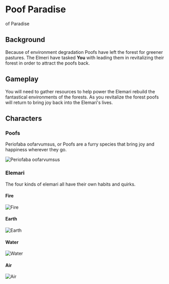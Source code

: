# Poof Paradise 
of Paradise 

## Background
Because of environment degradation Poofs have left the forest for greener 
pastures. The Elmeri have tasked **You** with leading them in revitalizing their
forest in order to attract the poofs back.

## Gameplay
You will need to gather resources to help power the Elemari rebuild the 
fantastical environments of the forests. As you revitalize the forest poofs will
return to bring joy back into the Elemari's lives.

## Characters

### Poofs
Periofaba oofarvumsus, or Poofs are a furry species that bring joy and happiness
wherever they go.

![Periofaba oofarvumsus](https://raw.githubusercontent.com/CatalystOfNostalgia/gravehub/Alex_%234_Art_Updates/client/poof_game/assets/images/Characters/Poof%20front.png)

### Elemari
The four kinds of elemari all have their own habits and quirks.

#### Fire
![Fire](https://raw.githubusercontent.com/CatalystOfNostalgia/gravehub/master/client/poof_game/assets/images/Characters/char_fire_downleft.png)

#### Earth
![Earth](https://raw.githubusercontent.com/CatalystOfNostalgia/gravehub/master/client/poof_game/assets/images/Characters/char_earth_downleft.png)

#### Water
![Water](https://raw.githubusercontent.com/CatalystOfNostalgia/gravehub/master/client/poof_game/assets/images/Characters/char_water_downleft.png)

#### Air
![Air](https://raw.githubusercontent.com/CatalystOfNostalgia/gravehub/master/client/poof_game/assets/images/Characters/char_wind_downright.png)
